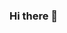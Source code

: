 ### Hi there 👋

<!--
**kavyaprasad/kavyaprasad** is a ✨ _special_ ✨ repository because its `README.md` (this file) appears on your GitHub profile.

Here are some ideas to get you started:

- 🔭 I’m currently working on Image Identification, classification & segmentation using Deep learning.
- 🤝 Open for collaborations in deep learning, analytics and data science.
- 👯 I’m looking to collaborate on some fun interesting Data science/ML projects.
- 📫 How to reach me: DM me on:[LinkedIn](https://www.linkedin.com/in/kavya-guruprasad/) 
- 😄 Pronouns: She/Her 👩🏻‍💻
- ⚡ Fun fact: I love music 🎵 
 (https://camo.githubusercontent.com/aa1eac6f16f7507f6fb73ea718d3cd8cf3609c7f/68747470733a2f2f696d672e736869656c64732e696f2f62616467652f536b696c6c732d4d616368696e655f4c6561726e696e672d696e666f726d6174696f6e616c3f7374796c653d666c617426636f6c6f723d326262633861)

